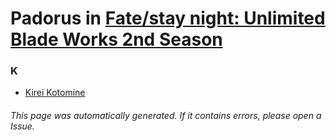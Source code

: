 # Padorus in [Fate/stay night: Unlimited Blade Works 2nd Season](https://myanimelist.net/anime/28701/Fate_stay_night__Unlimited_Blade_Works_2nd_Season)

### K
* [Kirei Kotomine](https://github.com/shadow578/Project-Padoru/blob/master/table-of-contents/characters/KireiKotomine.md)

###### This page was automatically generated. If it contains errors, please open a Issue.
